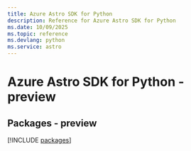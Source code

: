 ```yaml
---
title: Azure Astro SDK for Python
description: Reference for Azure Astro SDK for Python
ms.date: 10/09/2025
ms.topic: reference
ms.devlang: python
ms.service: astro
---
```

# Azure Astro SDK for Python - preview
## Packages - preview
[!INCLUDE [packages](astro-index.md)]
